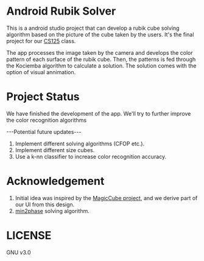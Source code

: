 # Android Rubik Solver

This is a android studio project that can develop a rubik cube solving algorithm based on the picture of the cube taken by the users. It's the final project for our [CS125](https://cs125.cs.illinois.edu/) class.

The app processes the image taken by the camera and develops the color pattern of each surface of the rubik cube. Then, the patterns is fed through the Kociemba algorithm to calculate a solution. The solution comes with the option of visual annimation.

# Project Status

We have finished the development of the app. We'll try to further improve the color recognition algorithms

---Potential future updates---
1. Implement different solving algorithms (CFOP etc.).
2. Implement different size cubes.
3. Use a k-nn classifier to increase color recognition accuracy.
  
# Acknowledgement
1. Initial idea was inspired by the [MagicCube project](https://github.com/iostyle/MagicCube), and we derive part of our UI from this design.
2. [min2phase](https://github.com/cs0x7f/min2phase) solving algorithm.

# LICENSE
GNU v3.0
